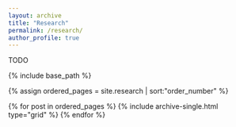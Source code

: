 ```yaml
---
layout: archive
title: "Research"
permalink: /research/
author_profile: true
---
```


TODO

<nbsp>

{% include base_path %}

{% assign ordered_pages = site.research | sort:"order_number" %}

{% for post in ordered_pages %}
  {% include archive-single.html type="grid" %}
{% endfor %}
